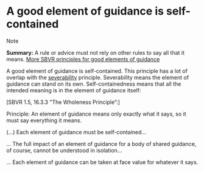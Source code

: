 # A good element of guidance is self-contained

> [!NOTE]
> **Summary:**  A rule or advice must not rely on other rules to say all that it means.
> [More SBVR principles for good elements of guidance](/docs/Business%20rules/Good%20elements%20of%20guidance/Good%20elements%20of%20guidance.md)

A good element of guidance is self-contained. This principle has a lot of overlap with the [severability](/docs/Business%20rules/Good%20elements%20of%20guidance/A%20good%20element%20of%20guidance%20is%20severable.md) principle. Severability means the element of guidance can stand on its own. Self-containedness means that all the intended meaning is in the element of guidance itself:

[SBVR 1.5, 16.3.3 "The Wholeness Principle”:]

Principle: An element of guidance means only exactly what it says, so it must say everything it means.

(...) Each element of guidance must be self-contained…

… The full impact of an element of guidance for a body of shared guidance, of course, cannot be understood in isolation…

… Each element of guidance can be taken at face value for whatever it says.

 